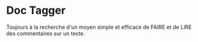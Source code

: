 # Doc Tagger

Toujours à la recherche d'un moyen simple et efficace de FAIRE et de LIRE des commentaires sur un texte.
